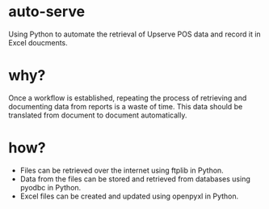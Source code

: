 # auto-serve
Using Python to automate the retrieval of Upserve POS data and record it in Excel doucments.

# why?
Once a workflow is established, repeating the process of retrieving and documenting data from reports is a waste of time. This data should be translated from document to document automatically.

# how?
* Files can be retrieved over the internet using ftplib in Python.
* Data from the files can be stored and retrieved from databases using pyodbc in Python.
* Excel files can be created and updated using openpyxl in Python.
